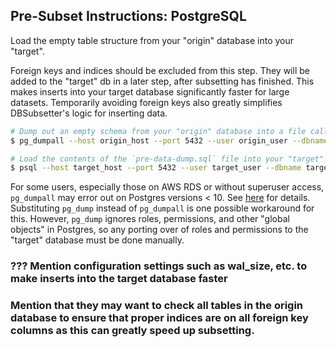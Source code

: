 ## Pre-Subset Instructions: PostgreSQL

Load the empty table structure from your "origin" database into your "target".

Foreign keys and indices should be excluded from this step. They will be added to the "target" db in a later step, after subsetting has finished. This makes inserts into your target database significantly faster for large datasets. Temporarily avoiding foreign keys also greatly simplifies DBSubsetter's logic for inserting data.

```sh
# Dump out an empty schema from your "origin" database into a file called `pre-data-dump.sql`
$ pg_dumpall --host origin_host --port 5432 --user origin_user --dbname origin_db_name --section pre-data --file pre-data-dump.sql

# Load the contents of the `pre-data-dump.sql` file into your "target" database
$ psql --host target_host --port 5432 --user target_user --dbname target_db_name --file pre-data-dump.sql
```

For some users, especially those on AWS RDS or without superuser access, `pg_dumpall` may error out on Postgres versions < 10. See [here](http://www.thatguyfromdelhi.com/2016/12/custom-pgdumpall-now-works-with-aws.html) for details.
Substituting `pg_dump` instead of `pg_dumpall` is one possible workaround for this. However, `pg_dump` ignores roles, permissions, and other "global objects" in Postgres,
so any porting over of roles and permissions to the "target" database must be done manually.

### ??? Mention configuration settings such as wal_size, etc. to make inserts into the target database faster
### Mention that they may want to check all tables in the origin database to ensure that proper indices are on all foreign key columns as this can greatly speed up subsetting.